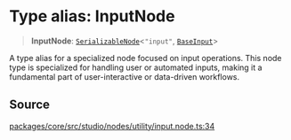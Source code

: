 # Type alias: InputNode

> **InputNode**: [`SerializableNode`](../../../interfaces/SerializableNode.md)\<`"input"`, [`BaseInput`](../../../../input/classes/BaseInput.md)\>

A type alias for a specialized node focused on input operations.
This node type is specialized for handling user or automated inputs, making it a
fundamental part of user-interactive or data-driven workflows.

## Source

[packages/core/src/studio/nodes/utility/input.node.ts:34](https://github.com/VictorS67/encre/blob/c09849eb59af073bf23be826a912f2ba4f635f93/packages/core/src/studio/nodes/utility/input.node.ts#L34)

